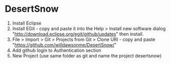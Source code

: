 DesertSnow
==========

1. Install Eclipse
2. Install EGit - copy and paste it into the Help > Install new software dialog "http://download.eclipse.org/egit/github/updates" then install.
3. File > Import > Git > Projects from Git > Clone URI - copy and paste "https://github.com/willdawsonme/DesertSnow/"
4. Add github login to Authentication section
5. New Project (use same folder as git and name the project desertsnow)
